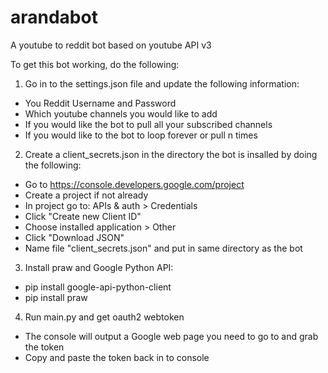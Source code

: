 # arandabot
A youtube to reddit bot based on youtube API v3

To get this bot working, do the following:

1. Go in to the settings.json file and update the following information:
 * You Reddit Username and Password
 * Which youtube channels you would like to add
 * If you would like the bot to pull all your subscribed channels
 * If you would like to the bot to loop forever or pull n times
 
2. Create a client_secrets.json in the directory the bot is insalled by doing the following:
  * Go to https://console.developers.google.com/project
  * Create a project if not already
  * In project go to: APIs & auth > Credentials
  * Click "Create new Client ID"
  * Choose installed application > Other
  * Click "Download JSON"
  * Name file "client_secrets.json" and put in same directory as the bot

3. Install praw and Google Python API:
  * pip install google-api-python-client
  * pip install praw

4. Run main.py and get oauth2 webtoken
  * The console will output a Google web page you need to go to and grab the token
  * Copy and paste the token back in to console
